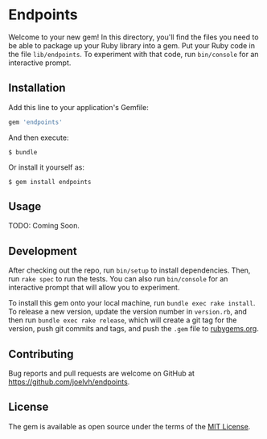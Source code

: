 # Endpoints

Welcome to your new gem! In this directory, you'll find the files you need to be able to package up your Ruby library into a gem. Put your Ruby code in the file `lib/endpoints`. To experiment with that code, run `bin/console` for an interactive prompt.

## Installation

Add this line to your application's Gemfile:

```ruby
gem 'endpoints'
```

And then execute:

    $ bundle

Or install it yourself as:

    $ gem install endpoints

## Usage

TODO: Coming Soon.

## Development

After checking out the repo, run `bin/setup` to install dependencies. Then, run `rake spec` to run the tests. You can also run `bin/console` for an interactive prompt that will allow you to experiment.

To install this gem onto your local machine, run `bundle exec rake install`. To release a new version, update the version number in `version.rb`, and then run `bundle exec rake release`, which will create a git tag for the version, push git commits and tags, and push the `.gem` file to [rubygems.org](https://rubygems.org).

## Contributing

Bug reports and pull requests are welcome on GitHub at https://github.com/joelvh/endpoints.

## License

The gem is available as open source under the terms of the [MIT License](https://opensource.org/licenses/MIT).
